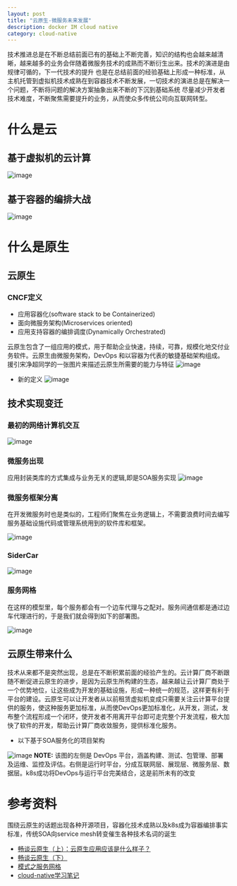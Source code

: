 ```yaml
---
layout: post
title: "云原生-微服务未来发展"
description: docker IM cloud native
category: cloud-native
---
```


技术推进总是在不断总结前面已有的基础上不断完善，知识的结构也会越来越清晰，越来越多的业务会伴随着微服务技术的成熟而不断衍生出来。技术的演进是由规律可循的，下一代技术的提升
也是在总结前面的经验基础上形成一种标准，从主机托管到虚拟机技术成熟在到容器技术不断发展，一切技术的演进总是在解决一个问题，不断将问题的解决方案抽象出来不断的下沉到基础系统
尽量减少开发者技术难度，不断聚焦需要提升的业务，从而使众多传统公司向互联网转型。

# 什么是云

## 基于虚拟机的云计算
![image](https://skyao.io/learning-cloudnative/introduction/images/cloud-history-3.png)
## 基于容器的编排大战
![image](https://skyao.io/learning-cloudnative/introduction/images/cloud-history-4.png)
# 什么是原生

## 云原生
### CNCF定义
* 应用容器化(software stack to be Containerized)
* 面向微服务架构(Microservices oriented)
* 应用支持容器的编排调度(Dynamically Orchestrated)

云原生包含了一组应用的模式，用于帮助企业快速，持续，可靠，规模化地交付业务软件。云原生由微服务架构，DevOps 和以容器为代表的敏捷基础架构组成。援引宋净超同学的一张图片来描述云原生所需要的能力与特征
![image](https://skyao.io/learning-cloudnative/introduction/images/cloud-native-definition-cncf-original.png)

* 新的定义
![image](https://skyao.io/learning-cloudnative/introduction/images/cloud-native-cncf-new-definition.png)

## 技术实现变迁

### 最初的网络计算机交互
![image](https://static001.infoq.cn/resource/image/09/74/090582484a744fa1cd9b2ea1c4671474.png)

### 微服务出现
应用封装类库的方式集成与业务无关的逻辑,即是SOA服务实现
![image](https://static001.infoq.cn/resource/image/03/18/03188c6719267ad14d884004ae9eb518.png)

### 微服务框架分离
在开发微服务时也是类似的，工程师们聚焦在业务逻辑上，不需要浪费时间去编写服务基础设施代码或管理系统用到的软件库和框架。

![image](https://static001.infoq.cn/resource/image/a3/4d/a3d89ea2f9729a313af93c832912cd4d.png)

### SiderCar
![image](https://static001.infoq.cn/resource/image/df/c4/df38768795a3d138fe4d167f485952c4.png)

### 服务网格
在这样的模型里，每个服务都会有一个边车代理与之配对。服务间通信都是通过边车代理进行的，于是我们就会得到如下的部署图。

![image](https://static001.infoq.cn/resource/image/c4/84/c457de10e1e2d7f7ee8910506590cc84.png)

## 云原生带来什么
技术从来都不是突然出现，总是在不断积累前面的经验产生的。云计算厂商不断跟随不断促进云原生的进步，是因为云原生所构建的生态，越来越让云计算厂商处于一个优势地位，让这些成为开发的基础设施，形成一种统一的规范，这样更有利于平台的建设。云原生可以让开发者从以前租赁虚拟机变成只需要关注云计算平台提供的服务，使这种服务更加标准，从而使DevOps更加标准化，从开发，测试，发布整个流程形成一个闭环，使开发者不用离开平台即可走完整个开发流程，极大加快了软件的开发，帮助云计算厂商收敛服务，提供标准化服务。

* 以下基于SOA服务化的项目架构

![image](https://www.kuboard.cn/assets/img/image-20190731230110206.fbb88459.png)
**NOTE:** 该图的左侧是 DevOps 平台，涵盖构建、测试、包管理、部署及运维、监控及评估。右侧是运行时平台，分成互联网层、展现层、微服务层、数据层。k8s成功将DevOps与运行平台完美结合，这是前所未有的改变

# 参考资料

围绕云原生的话题出现各种开源项目，容器化技术成熟以及k8s成为容器编排事实标准，传统SOA向service mesh转变催生各种技术名词的诞生
* [畅谈云原生（上）：云原生应用应该是什么样子？](https://skyao.io/talk/201902-cloudnative-freely-talk/)
* [畅谈云原生（下）](https://skyao.io/talk/201902-cloudnative-freely-talk2/)
* [模式之服务网格](https://www.infoq.cn/article/pattern-service-mesh)
* [cloud-native学习笔记](https://skyao.io/learning-cloudnative/)
